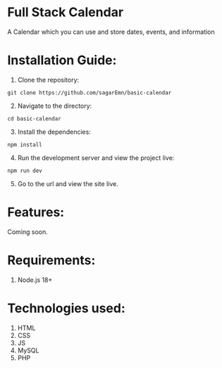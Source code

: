 # Full Stack Calendar

A Calendar which you can use and store dates, events, and information 

# Installation Guide: 

1. Clone the repository:
```
git clone https://github.com/sagarEmn/basic-calendar
```

2. Navigate to the directory:
```
cd basic-calendar
```

3. Install the dependencies:
```
npm install
```

4. Run the development server and view the project live:
```
npm run dev
```

5. Go to the url and view the site live. 

# Features:

Coming soon. 

# Requirements: 
1. Node.js 18+

# Technologies used:
1. HTML
2. CSS
3. JS
4. MySQL
5. PHP